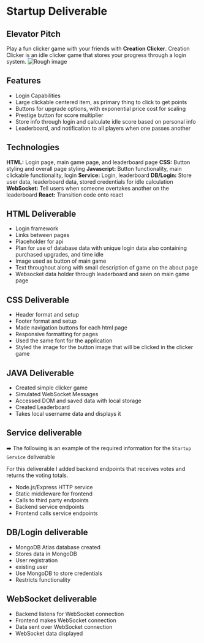 # Startup Deliverable

## Elevator Pitch
Play a fun clicker game with your friends with **Creation Clicker**. Creation Clicker is an idle clicker game that stores your progress through a login system. 
![Rough image](https://github.com/cds2005/startup/assets/144372653/54807641-4191-4caf-968b-393bec20fb75)
## Features
- Login Capabilities
- Large clickable centered item, as primary thing to click to get points
- Buttons for upgrade options, with exponential price cost for scaling
- Prestige button for score multiplier
- Store info through login and calculate idle score based on personal info
- Leaderboard, and notification to all players when one passes another

## Technologies
**HTML:** Login page, main game page, and leaderboard page
**CSS:** Button styling and overall page styling
**Javascript:** Button functionality, main clickable functionality, login
**Service:** Login, leaderboard
**DB/Login:** Store user data, leaderboard data, stored credentials for idle calculation
**WebSocket:** Tell users when someone overtakes another on the leaderboard
**React:** Transition code onto react

## HTML Deliverable
- Login framework
- Links between pages
- Placeholder for api
- Plan for use of database data with unique login data also containing purchased upgrades, and time idle
- Image used as button of main game
- Text throughout along with small description of game on the about page
- Websocket data holder through leaderboard and seen on main game page

## CSS Deliverable
- Header format and setup
- Footer format and setup
- Made navigation buttons for each html page
- Responsive formatting for pages
- Used the same font for the application
- Styled the image for the button image that will be clicked in the clicker game


## JAVA Deliverable
- Created simple clicker game
- Simulated WebSocket Messages
- Accessed DOM and saved data with local storage
- Created Leaderboard
- Takes local username data and displays it

## Service deliverable

➡️ The following is an example of the required information for the `Startup Service` deliverable

For this deliverable I added backend endpoints that receives votes and returns the voting totals.

-  Node.js/Express HTTP service
- Static middleware for frontend
- Calls to third party endpoints
- Backend service endpoints
- Frontend calls service endpoints

## DB/Login deliverable


- MongoDB Atlas database created
- Stores data in MongoDB
- User registration
- existing user
- Use MongoDB to store credentials
- Restricts functionality

## WebSocket deliverable

- Backend listens for WebSocket connection
- Frontend makes WebSocket connection
- Data sent over WebSocket connection
- WebSocket data displayed
